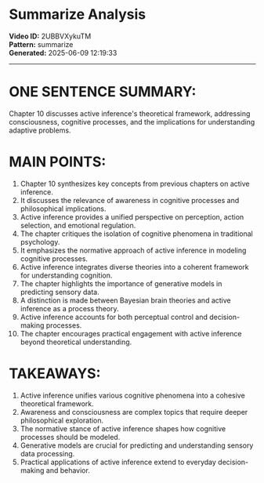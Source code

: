 # Summarize Analysis

**Video ID:** 2UBBVXykuTM  
**Pattern:** summarize  
**Generated:** 2025-06-09 12:19:33  

---

# ONE SENTENCE SUMMARY:
Chapter 10 discusses active inference's theoretical framework, addressing consciousness, cognitive processes, and the implications for understanding adaptive problems.

# MAIN POINTS:
1. Chapter 10 synthesizes key concepts from previous chapters on active inference.
2. It discusses the relevance of awareness in cognitive processes and philosophical implications.
3. Active inference provides a unified perspective on perception, action selection, and emotional regulation.
4. The chapter critiques the isolation of cognitive phenomena in traditional psychology.
5. It emphasizes the normative approach of active inference in modeling cognitive processes.
6. Active inference integrates diverse theories into a coherent framework for understanding cognition.
7. The chapter highlights the importance of generative models in predicting sensory data.
8. A distinction is made between Bayesian brain theories and active inference as a process theory.
9. Active inference accounts for both perceptual control and decision-making processes.
10. The chapter encourages practical engagement with active inference beyond theoretical understanding.

# TAKEAWAYS:
1. Active inference unifies various cognitive phenomena into a cohesive theoretical framework.
2. Awareness and consciousness are complex topics that require deeper philosophical exploration.
3. The normative stance of active inference shapes how cognitive processes should be modeled.
4. Generative models are crucial for predicting and understanding sensory data processing.
5. Practical applications of active inference extend to everyday decision-making and behavior.